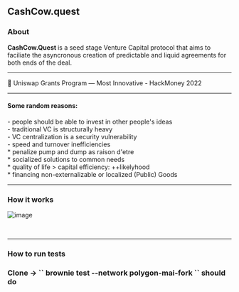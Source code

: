 <h2>CashCow.quest </h2>
<h3> About </h3>
<b> CashCow.Quest </b> is a seed stage Venture Capital protocol that aims to faciliate the asyncronous creation of predictable and liquid agreements for both ends of the deal.
<hr>
🥉 Uniswap Grants Program — Most Innovative - HackMoney 2022
<hr>


<h4>Some random reasons:</h4>
- people should be able to invest in other people's ideas <br>
- traditional VC is structurally heavy <br>
- VC centralization is a security vulnerability <br>
- speed and turnover inefficiencies <br>
* penalize pump and dump as raison d'etre <br>
* socialized solutions to common needs <br>
* quality of life > capital efficiency: ++likelyhood <br>
* financing non-externalizable or localized (Public) Goods

<br>
<hr>
<h3> How it works </h3>

![image](https://user-images.githubusercontent.com/5999852/169695804-36474dbc-f435-44ab-818f-a2a17a16eaf5.png)


<br>
<hr>
<h3> How to run tests<h3>
Clone -> `` brownie test --network polygon-mai-fork `` should do 
